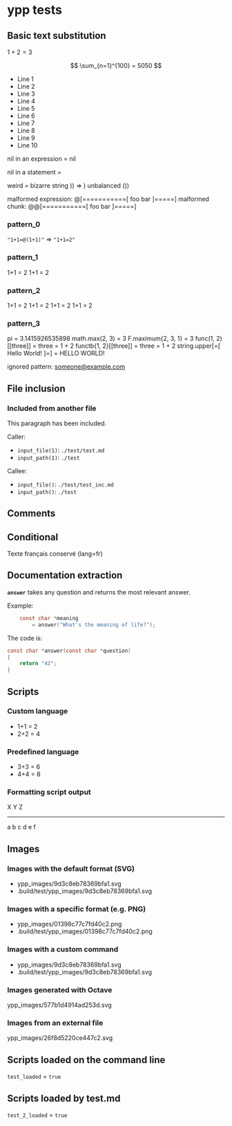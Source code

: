 # ypp tests

## Basic text substitution

$1 + 2 = 3$



$$ \sum_{n=1}^{100} = 5050 $$

- Line 1
- Line 2
- Line 3
- Line 4
- Line 5
- Line 6
- Line 7
- Line 8
- Line 9
- Line 10


nil in an expression = nil

nil in a statement = 



weird = bizarre string )) => ) unbalanced ())

malformed expression: @[===========[ foo bar ]=====]
malformed chunk: @@[===========[ foo bar ]=====]

### pattern_0

`"1+1=@(1+1)"` => `"1+1=2"`

### pattern_1

1+1 = 2
1+1 = 2

### pattern_2

1+1 = 2
1+1 = 2
1+1 = 2
1+1 = 2

### pattern_3



pi = 3.1415926535898
math.max(2, 3) = 3
F.maximum{2, 3, 1} = 3
func(1, 2)[[three]] = three = 1 + 2
functb{1, 2}[[three]] = three = 1 + 2
string.upper[=[ Hello World! ]=] = HELLO WORLD!

ignored pattern: someone@example.com

## File inclusion

### Included from another file

This paragraph has been included.

Caller:

-   `input_file(1)`: `./test/test.md`
-   `input_path(1)`: `./test`

Callee:

-   `input_file()`: `./test/test_inc.md`
-   `input_path()`: `./test`


## Comments



## Conditional




Texte français conservé (lang=fr)

## Documentation extraction

**`answer`** takes any question and returns the most relevant answer.

Example:

``` c
    const char *meaning
        = answer("What's the meaning of life?");
```

The code is:

``` c
const char *answer(const char *question)
{
    return "42";
}
```


## Scripts

### Custom language

- 1+1 = 2
- 2+2 = 4

### Predefined language

- 3+3 = 6
- 4+4 = 8

### Formatting script output

  X   Y   Z
  --- --- ---
  a   b   c
  d   e   f


## Images



### Images with the default format (SVG)

- ypp_images/9d3c8eb78369bfa1.svg
- .build/test/ypp_images/9d3c8eb78369bfa1.svg


### Images with a specific format (e.g. PNG)

- ypp_images/01398c77c7fd40c2.png
- .build/test/ypp_images/01398c77c7fd40c2.png


### Images with a custom command

- ypp_images/9d3c8eb78369bfa1.svg
- .build/test/ypp_images/9d3c8eb78369bfa1.svg


### Images generated with Octave

ypp_images/577b1d4914ad253d.svg

### Images from an external file

ypp_images/26f8d5220ce447c2.svg

## Scripts loaded on the command line

`test_loaded` = `true`

## Scripts loaded by test.md



`test_2_loaded` = `true`


